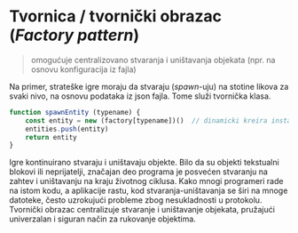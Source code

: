 # Tvornica / tvornički obrazac (*Factory pattern*)

> omogućuje centralizovano stvaranja i uništavanja objekata (npr. na osnovu konfiguracija iz fajla)

Na primer, strateške igre moraju da stvaraju (*spawn*-uju) na stotine likova za svaki nivo, na osnovu podataka iz json fajla. Tome služi tvornička klasa.

```js
function spawnEntity (typename) {
    const entity = new (factory[typename])()  // dinamicki kreira instancu
    entities.push(entity)
    return entity
}
```

Igre kontinuirano stvaraju i uništavaju objekte. Bilo da su objekti tekstualni blokovi ili neprijatelji, značajan deo programa je posvećen stvaranju na zahtev i uništavanju na kraju životnog ciklusa. Kako mnogi programeri rade na istom kodu, a aplikacije rastu, kod stvaranja-uništavanja se širi na mnoge datoteke, često uzrokujući probleme zbog nesukladnosti u protokolu. Tvornički obrazac centralizuje stvaranje i uništavanje objekata, pružajući univerzalan i siguran način za rukovanje objektima.
